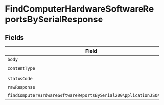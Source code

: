 # FindComputerHardwareSoftwareReportsBySerialResponse


## Fields

| Field                                                                                                                                                     | Type                                                                                                                                                      | Required                                                                                                                                                  | Description                                                                                                                                               |
| --------------------------------------------------------------------------------------------------------------------------------------------------------- | --------------------------------------------------------------------------------------------------------------------------------------------------------- | --------------------------------------------------------------------------------------------------------------------------------------------------------- | --------------------------------------------------------------------------------------------------------------------------------------------------------- |
| `body`                                                                                                                                                    | *Uint8Array*                                                                                                                                              | :heavy_minus_sign:                                                                                                                                        | N/A                                                                                                                                                       |
| `contentType`                                                                                                                                             | *string*                                                                                                                                                  | :heavy_check_mark:                                                                                                                                        | N/A                                                                                                                                                       |
| `statusCode`                                                                                                                                              | *number*                                                                                                                                                  | :heavy_check_mark:                                                                                                                                        | N/A                                                                                                                                                       |
| `rawResponse`                                                                                                                                             | [AxiosResponse>](https://axios-http.com/docs/res_schema)                                                                                                  | :heavy_minus_sign:                                                                                                                                        | N/A                                                                                                                                                       |
| `findComputerHardwareSoftwareReportsBySerial200ApplicationJSONObject`                                                                                     | [FindComputerHardwareSoftwareReportsBySerial200ApplicationJSON](../../models/operations/findcomputerhardwaresoftwarereportsbyserial200applicationjson.md) | :heavy_minus_sign:                                                                                                                                        | OK                                                                                                                                                        |